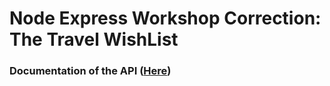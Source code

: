 # Node Express Workshop Correction: The Travel WishList
### Documentation of the API ([Here](https://documenter.getpostman.com/view/14782056/TWDfCsnc))
